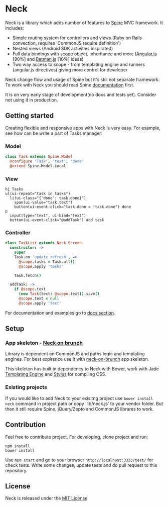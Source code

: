 # Neck

Neck is a library which adds number of features to [Spine](http://spinejs.com/) MVC framework. It includes:

* Simple routing system for controllers and views (Ruby on Rails convection, requires 'CommonJS require definition')
* Nested views (Android SDK activities inspirated)
* Full data bindings with scope object, inheritance and more ([Angular.js](http://angularjs.org/) [90%] and [Batman.js](http://batmanjs.org/) [10%] ideas)
* Two way access to scope - from templating engine and runners (angular.js directives) giving more control for developer

Neck change flow and usage of Spine but it's still not separate framework. 
To work with Neck you should read Spine [documentation](http://spinejs.com/docs/index) first.

It is on very early stage of development(no docs and tests yet). Consider not using it in production.

## Getting started

Creating flexible and responsive apps with Neck is very easy. For example, see how can be write a part of Tasks manager:

### Model

```coffee
class Task extends Spine.Model
  @configure 'Task', 'text', 'done'
  @extend Spine.Model.Local
```

### View

```jade
h1 Tasks
ul(ui-repeat="task in tasks")
  li(ui-class="{'done': task.done}")
    span(ui-value="task.text")
    button(ui-event-click="task.done = !task.done") done
p
  input(type="text", ui-bind="text")
  button(ui-event-click="@addTask") add task
```

### Controller

```coffee
class TaskList extends Neck.Screen
  constructor: ->
    super
    Task.on 'update refresh', =>
      @scope.tasks = Task.all()
      @scope.apply 'tasks'

    Task.fetch()

  addTask: ->
    if @scope.text
      (new Task(text: @scope.text)).save()
      @scope.text = null
      @scope.apply 'text'
```

For documentation and examples go to [docs section](https://github.com/smalluban/neck/tree/master/docs).

## Setup

### App skeleton - [Neck on brunch](https://github.com/smalluban/neck-on-brunch)

Library is dependent on CommonJS and paths logic and templating engines.
For best expirence use it with [neck-on-brunch](https://github.com/smalluban/neck-on-brunch) app skeleton. 

This skeleton has built in dependency to Neck with Bower, work with Jade [Templating Engine](http://jade-lang.com/) 
and [Stylus](http://learnboost.github.io/stylus/) for compiling CSS.

### Existing projects

If you would like to add Neck to your exisitng project use `bower install neck` command in project path 
or copy 'lib/neck.js' to your vendor folder. But then it still require Spine, jQuery/Zepto and CommonJS librares to work.

## Contribution

Feel free to contribute project. For developing, clone project and run:

```
npm install
bower install
```

Use `npm start` and go to your browser `http://localhost:3333/test/` for check tests. 
Write some changes, update tests and do pull request to this repository.

## License

Neck is released under the [MIT License](https://raw.github.com/smalluban/neck/master/LICENSE)

